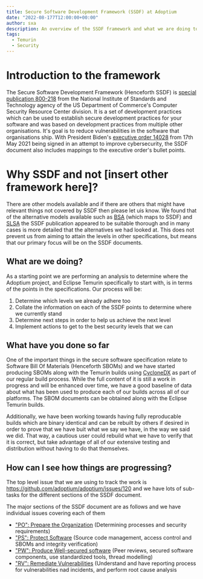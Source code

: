 ```yaml
---
title: Secure Software Development Framework (SSDF) at Adoptium
date: "2022-08-177T12:00:00+00:00"
author: sxa
description: An overview of the SSDF framework and what we are doing to work towards implementing it
tags:
  - Temurin
  - Security
---
```


# Introduction to the framework

The Secure Software Development Framework (Henceforth SSDF) is
[special publication 800-218](https://csrc.nist.gov/Projects/ssdf)
from the National Institute of Standards and Technology agency of the US
Department of Commerce's Computer Security Resource Center division.  It is
a set of development practices which can be used to establish secure
development practices for your software and was based on development
practices from multiple other organisations.  It's goal is to reduce
vulnerabilities in the software that organisations ship.  With President
Biden's
[executive order 14028](https://www.federalregister.gov/documents/2021/05/17/2021-10460/improving-the-nations-cybersecurity)
from 17th May 2021 being signed in an attempt to improve cybersecurity,
the SSDF document also includes mappings to the executive order's bullet
points.

# Why SSDF and not [insert other framework here]?

There are other models available and if there are others that might have
relevant things not covered by SSDF then please let uis know.  We
found that of the alternative models available such as
[BSA](https://www.bsa.org/reports/updated-bsa-framework-for-secure-software)
(which maps to SSDF) and [SLSA](https://slsa.dev/) the SSDF publication
appeared to be suitable thorough and in many cases is more detailed that the
alternatives we had looked at. This does not prevent us from aiming to
attain the levels in other specifications, but means that our primary focus
will be on the SSDF documents.

## What are we doing?

As a starting point we are performing an analysis to determine where the
Adoptium project, and Eclipse Temurin specifically to start with, is in
terms of the points in the specifications. Our process will be:

1. Determine which levels we already adhere too
2. Collate the information on each of the SSDF points to determine where we currently stand
3. Determine next steps in order to help us achieve the next level
4. Implement actions to get to the best security levels that we can

## What have you done so far

One of the important things in the secure software specification relate to
Software Bill Of Materials (Henceforth SBOMs) and we have started producing
SBOMs along with the Temurin builds using [CycloneDX](https://cyclonedx.org)
as part of our regular build process. While the full content of it is still
a work in progress and will be enhanced over time, we have a good baseline
of data about what has been used to produce each of our builds across all of
our platforms. The SBOM documents can be obtained along with the Eclipse
Temurin builds.

Additionally, we have been working towards having fully reproducable builds
which are binary identical and can be rebuilt by others if desired in order
to prove that we have buit what we say we have, in the way we said we did. 
That way, a cautious user could rebuild what we have to verify that it is
correct, but take advantage of all of our extensive testing and distribution
without having to do that themselves.

## How can I see how things are progressing?

The top level issue that we are using to track the work is
https://github.com/adoptium/adoptium/issues/120 and we have lots of
sub-tasks for the different sections of the SSDF document.

The major sections of the SSDF document are as follows and we have
individual issues covering each of them

- ["PO": Prepare the Organization](https://github.com/adoptium/adoptium/issues/122) (Determining processes and security requirements)
- ["PS": Protect Software](https://github.com/adoptium/adoptium/issues/123) (Source code management, access control and SBOMs and integrity verification)
- ["PW": Produce Well-secured software](https://github.com/adoptium/adoptium/issues/124) (Peer reviews, secured software components, use standardized tools, thread modelling)
- ["RV": Remediate Vulnerabilities](https://github.com/adoptium/adoptium/issues/125) (Understand and have reporting process for vulnerabilities nad incidents, and perform root cause analysis

